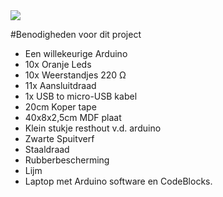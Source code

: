 <img src="http://studenthome.hku.nl/~jesse.vanvliet/Files/IfThisThenThat/Header.png">

#Benodigheden voor dit project  
- Een willekeurige Arduino
- 10x Oranje Leds
- 10x Weerstandjes 220 Ω
- 11x Aansluitdraad
- 1x USB to micro-USB kabel
- 20cm Koper tape
- 40x8x2,5cm MDF plaat
- Klein stukje resthout v.d. arduino
- Zwarte Spuitverf
- Staaldraad
- Rubberbescherming
- Lijm
- Laptop met Arduino software en CodeBlocks.
